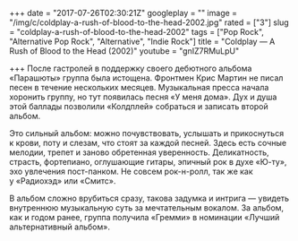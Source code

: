+++
date = "2017-07-26T02:30:21Z"
googleplay = ""
image = "/img/c/coldplay-a-rush-of-blood-to-the-head-2002.jpg"
rated = ["3"]
slug = "coldplay-a-rush-of-blood-to-the-head-2002"
tags = ["Pop Rock", "Alternative Pop Rock", "Alternative", "Indie Rock"]
title = "Coldplay — A Rush of Blood to the Head (2002)"
youtube = "gnIZ7RMuLpU"

+++
После гастролей в&nbsp;поддержку своего дебютного альбома &laquo;Парашюты&raquo; группа была истощена. Фронтмен Крис Мартин не&nbsp;писал песен в&nbsp;течение нескольких месяцев. Музыкальная пресса начала хоронить группу, но&nbsp;тут появилась песня &laquo;У&nbsp;меня дома&raquo;. Дух и&nbsp;душа этой баллады позволили &laquo;Колдплей&raquo; собраться и&nbsp;записать второй альбом.

Это сильный альбом: можно почувствовать, услышать и&nbsp;прикоснуться к&nbsp;крови, поту и&nbsp;слезам, что стоят за&nbsp;каждой песней. Здесь есть сочные мелодии, трепет и&nbsp;заново обретенная уверенность. Деликатность, страсть, фортепиано, оглушающие гитары, эпичный рок в&nbsp;духе &laquo;Ю-ту&raquo;, эхо увлечения пост-панком. Не&nbsp;совсем рок-н-ролл, так&nbsp;же как у&nbsp;&laquo;Радиохэд&raquo; или &laquo;Смитс&raquo;.

В&nbsp;альбом сложно врубиться сразу, такова задумка и&nbsp;интрига&nbsp;&mdash; увидеть внутреннюю музыкальную суть за&nbsp;мечтательным вокалом. За&nbsp;альбом, как и&nbsp;годом ранее, группа получила &laquo;Гремми&raquo; в&nbsp;номинации &laquo;Лучший альтернативный альбом&raquo;.